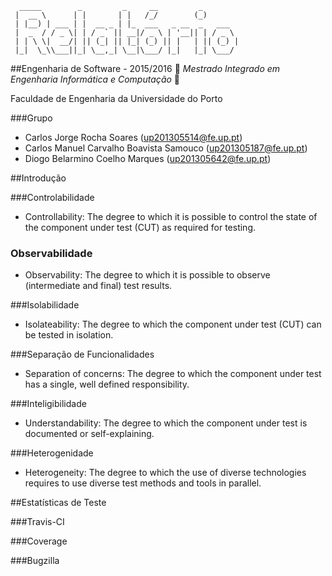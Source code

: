 ```
  _____        _         _     __         _        
 |  __ \      | |       | |   /_/        (_)       
 | |__) | ___ | |  __ _ | |_  ___   _ __  _   ___  
 |  _  / / _ \| | / _` || __|/ _ \ | '__|| | / _ \ 
 | | \ \|  __/| || (_| || |_| (_) || |   | || (_) |
 |_|  \_\\___||_| \__,_| \__|\___/ |_|   |_| \___/ 
 ```
##Engenharia de Software - 2015/2016
:floppy_disk:  *Mestrado Integrado em Engenharia Informática e Computação*   :floppy_disk:

Faculdade de Engenharia da Universidade do Porto

###Grupo
* Carlos Jorge Rocha Soares (up201305514@fe.up.pt)
* Carlos Manuel Carvalho Boavista Samouco (up201305187@fe.up.pt)
* Diogo Belarmino Coelho Marques (up201305642@fe.up.pt)

##Introdução


###Controlabilidade
- Controllability: The degree to which it is possible to control the state of the component under test (CUT) as required for testing.

### Observabilidade
- Observability: The degree to which it is possible to observe (intermediate and final) test results.

###Isolabilidade
- Isolateability: The degree to which the component under test (CUT) can be tested in isolation.

###Separação de Funcionalidades
- Separation of concerns: The degree to which the component under test has a single, well defined responsibility.

###Inteligibilidade
- Understandability: The degree to which the component under test is documented or self-explaining.

###Heterogenidade
- Heterogeneity: The degree to which the use of diverse technologies requires to use diverse test methods and tools in parallel.

##Estatísticas de Teste

###Travis-CI

###Coverage

###Bugzilla

